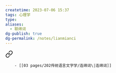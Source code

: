 ```yaml
---
createtime: 2023-07-06 15:37
tags: 心理学
type: 
aliases:
  - 联绵词
dg-publish: true
dg-permalink: /notes/lianmianci
---
```



<div class="transclusion internal-embed is-loaded"><a class="markdown-embed-link" href="/notes/gudaihanyucihuileixing/#pz3vf5" aria-label="Open link"><svg xmlns="http://www.w3.org/2000/svg" width="24" height="24" viewBox="0 0 24 24" fill="none" stroke="currentColor" stroke-width="2" stroke-linecap="round" stroke-linejoin="round" class="svg-icon lucide-link"><path d="M10 13a5 5 0 0 0 7.54.54l3-3a5 5 0 0 0-7.07-7.07l-1.72 1.71"></path><path d="M14 11a5 5 0 0 0-7.54-.54l-3 3a5 5 0 0 0 7.07 7.07l1.71-1.71"></path></svg></a><div class="markdown-embed">



		- [[03 pages/202传统语言文字学/连绵词\|连绵词]] 

</div></div>
